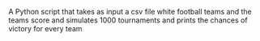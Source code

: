 A Python script that takes as input a csv file white football teams and the teams score and simulates 1000 tournaments and prints the chances of victory for every team
